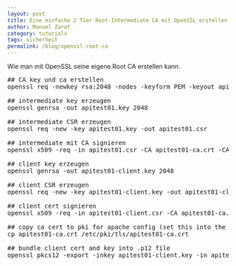 ```yaml
---
layout: post
title: Eine einfache 2 Tier Root-Intermediate CA mit OpenSSL erstellen
author: Manuel Zarat
category: tutorials
tags: sicherheit
permalink: /blog/openssl-root-ca
---
```


Wie man mit OpenSSL seine eigene Root CA erstellen kann.

<!--excerpt_separator-->

<pre>
## CA key und ca erstellen
openssl req -newkey rsa:2048 -nodes -keyform PEM -keyout apitest01-ca.key -x509 -days 3650 -outform PEM -out apitest01-ca.crt 

## intermediate key erzeugen
openssl genrsa -out apitest01.key 2048 

## intermediate CSR erzeugen
openssl req -new -key apitest01.key -out apitest01.csr

## intermediate mit CA signieren
openssl x509 -req -in apitest01.csr -CA apitest01-ca.crt -CAkey apitest01-ca.key -set_serial 100 -days 365 -outform PEM -out apitest01.crt 

## client key erzeugen
openssl genrsa -out apitest01-client.key 2048

## client CSR erzeugen
openssl req -new -key apitest01-client.key -out apitest01-client.csr 

## client cert signieren
openssl x509 -req -in apitest01-client.csr -CA apitest01-ca.crt -CAkey apitest01-ca.key -set_serial 101 -days 365 -outform PEM -out apitest01-client.crt 

## copy ca cert to pki for apache config (set this into the apache config)
cp apitest01-ca.crt /etc/pki/tls/apitest01-ca.crt

## bundle client cert and key into .p12 file
openssl pkcs12 -export -inkey apitest01-client.key -in apitest01-client.crt -out apitest01-client.p12
</pre>
